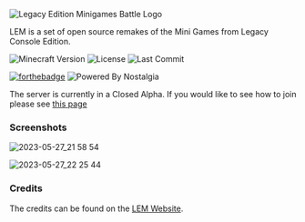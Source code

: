![Legacy Edition Minigames Battle Logo](https://github.com/Legacy-Edition-Minigames/Minigames/assets/65347035/7e05032e-dae2-4c19-9d14-0d55349627ac)

LEM is a set of open source remakes of the Mini Games from Legacy Console Edition.

![Minecraft Version](https://img.shields.io/badge/Minecraft-1.20.4-80ba42?style=for-the-badge) ![License](https://img.shields.io/github/license/DBTDerpbox/legacy-edition-battle?style=for-the-badge) ![Last Commit](https://img.shields.io/github/last-commit/dbtderpbox/legacy-edition-battle?style=for-the-badge)

[![forthebadge](https://forthebadge.com/images/badges/contains-tasty-spaghetti-code.svg)](https://forthebadge.com) ![Powered By Nostalgia](https://img.shields.io/badge/Powered_by-Nostalgia-e49454?style=for-the-badge)

The server is currently in a Closed Alpha. If you would like to see how to join please see [this page](https://www.legacyminigames.xyz/join)

### Screenshots
![2023-05-27_21 58 54](https://github.com/Legacy-Edition-Minigames/Minigames/assets/65347035/f2de49e6-e50d-4a44-90f9-37bcfa9bbafb)

![2023-05-27_22 25 44](https://github.com/Legacy-Edition-Minigames/Minigames/assets/65347035/faecd2be-0d6e-4840-a8d7-0247136b49b4)

### Credits

The credits can be found on the [LEM Website](https://www.legacyminigames.xyz/credits).

